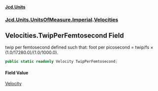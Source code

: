 #### [Jcd.Units](index 'index')
### [Jcd.Units.UnitsOfMeasure.Imperial](Jcd.Units.UnitsOfMeasure.Imperial 'Jcd.Units.UnitsOfMeasure.Imperial').[Velocities](Velocities 'Jcd.Units.UnitsOfMeasure.Imperial.Velocities')

## Velocities.TwipPerFemtosecond Field

twip per femtosecond defined such that: foot per picosecond = twip/fs × (1.0/17280.0)/(1.0/1000.0).

```csharp
public static readonly Velocity TwipPerFemtosecond;
```

#### Field Value
[Velocity](Velocity 'Jcd.Units.UnitTypes.Velocity')